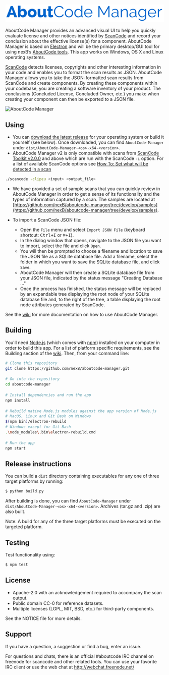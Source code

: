 # <img src="assets/images/aboutcode-logo.png" align="center" alt="AboutCode Manager">

AboutCode Manager provides an advanced visual UI to help you quickly evaluate
license and other notices identified by [ScanCode](https://github.com/nexB/scancode-toolkit/) and record your conclusion
about the effective license(s) for a component. AboutCode Manager is based on
[Electron](https://electron.atom.io/) and will be the primary desktop/GUI tool for using nexB’s [AboutCode
tools](https://github.com/nexB/aboutcode). This app works on Windows, OS X and Linux operating systems.

[ScanCode](https://github.com/nexB/scancode-toolkit/) detects licenses, copyrights 
and other interesting information in your code and enables you to format the scan 
results as JSON. AboutCode Manager allows you to take the JSON-formatted 
scan results from ScanCode and create components. By creating these components within your codebase, you are creating 
a software inventory of your product. The conclusions (Concluded License, 
Concluded Owner, etc.) you make when creating your component can then be 
exported to a JSON file.

![AboutCode Manager](https://github.com/nexB/aboutcode-manager/wiki/aboutcode-manager-chart-summary.gif)

## Using

* You can [download the latest release](https://github.com/nexB/aboutcode-manager/releases) for your operating system or build it yourself (see below).
Once downloaded, you can find `AboutCode-Manager` under `dist/AboutCode-Manager-<os>-x64-<version>`.
* AboutCode Manager v2 is only compatible with scans from 
[ScanCode Toolkit v2.0.0](https://github.com/nexB/scancode-toolkit/releases) and 
above which are run with the ScanCode `-i` option. For a list of available ScanCode 
options see [How To: Set what will be detected in a scan](https://github.com/nexB/scancode-toolkit/wiki/How-To:-Set-what-will-be-detected-in-a-scan)

```bash
./scancode -clipeu <input> <output_file>
```

* We have provided a set of sample scans that you can quickly review in AboutCode Manager in order to get a sense of its functionality and the types of information captured by a scan.  The samples are located at [https://github.com/nexB/aboutcode-manager/tree/develop/samples](https://github.com/nexB/aboutcode-manager/tree/develop/samples).

* To import a ScanCode JSON file:
  * Open the `File` menu and select `Import JSON File` (keyboard shortcut: <kbd>Ctrl+I</kbd> or <kbd>&#8984;+I</kbd>).
  * In the dialog window that opens, navigate to the JSON file you want to import, select the file and click `Open`.
  * You will then be prompted to choose a filename and location to save the JSON file as a SQLite database file.  Add a filename, select the folder in which you want to save the SQLite database file, and click `Save`.
  * AboutCode Manager will then create a SQLite database file from your JSON file, indicated by the status message "Creating Database ..."
  * Once the process has finished, the status message will be replaced by an expandable tree displaying the root node of your SQLite database file and, to the right of the tree, a table displaying the root node attributes generated by ScanCode.

See the [wiki](https://github.com/nexB/aboutcode-manager/wiki#tutorials) for more documentation on how to use AboutCode Manager.

## Building

You'll need [Node.js](https://nodejs.org) (which comes with [npm](http://npmjs.com)) 
installed on your computer in order to build this app. For a list of platform 
specific requirements, see the Building section of the [wiki](https://github.com/nexB/aboutcode-manager/wiki/Building).
Then, from your command line:

```bash
# Clone this repository
git clone https://github.com/nexB/aboutcode-manager.git

# Go into the repository
cd aboutcode-manager

# Install dependencies and run the app
npm install

# Rebuild native Node.js modules against the app version of Node.js
# MacOS, Linux and Git Bash on Windows
$(npm bin)/electron-rebuild
# Windows except for Git Bash
.\node_modules\.bin\electron-rebuild.cmd

# Run the app
npm start
```

## Release instructions

You can build a `dist` directory containing executables for any one of three 
target platforms by running:

```bash
$ python build.py
```

After building is done, you can find `AboutCode-Manager` under `dist/AboutCode-Manager-<os>-x64-<version>`.
Archives (tar.gz and .zip) are also built.

Note: A build for any of the three target platforms must be executed on the targeted platform.

## Testing

Test functionality using:

```bash
$ npm test
```

## License

* Apache-2.0 with an acknowledgement required to accompany the scan output.
* Public domain CC-0 for reference datasets.
* Multiple licenses (LGPL, MIT, BSD, etc.) for third-party components.

See the NOTICE file for more details.

## Support

If you have a question, a suggestion or find a bug, enter an issue.

For questions and chats, there is an official #aboutcode IRC channel on freenode for
scancode and other related tools. You can use your favorite IRC client or use the
web chat at http://webchat.freenode.net/
